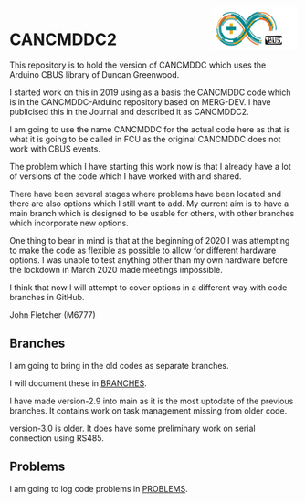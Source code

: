 <img align="right" src="arduino_cbus_logo.png"  width="150" height="75">

# CANCMDDC2
 
This repository is to hold the version of CANCMDDC which uses the Arduino CBUS library of Duncan Greenwood.

I started work on this in 2019 using as a basis the CANCMDDC code which is in the CANCMDDC-Arduino repository based on MERG-DEV. I have publicised this in the Journal and described it as CANCMDDC2.

I am going to use the name CANCMDDC for the actual code here as that is what it is going to be called in FCU as the original CANCMDDC does not work with CBUS events.

The problem which I have starting this work now is that I already have a lot of versions of the code which I have worked with and shared.

There have been several stages where problems have been located and there are also options which I still want to add. My current aim is to have a main branch which is designed to be usable for others, with other branches which incorporate new options.

One thing to bear in mind is that at the beginning of 2020 I was attempting to make the code as flexible as possible to allow for different hardware options. I was unable to test anything other than my own hardware before the lockdown in March 2020 made meetings impossible.

I think that now I will attempt to cover options in a different way with code branches in GitHub.

John Fletcher (M6777)

## Branches

I am going to bring in the old codes as separate branches.

I will document these in [BRANCHES](BRANCHES.md).

I have made version-2.9 into main as it is the most uptodate of the previous branches. It contains work on task management missing from older code.

version-3.0 is older. It does have some preliminary work on serial connection using RS485. 

## Problems

I am going to log code problems in [PROBLEMS](PROBLEMS.md).

